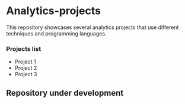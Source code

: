 # Analytics-projects
This repository showcases several analytics projects that use different techniques and programming languages.

### Projects list

- Project 1
- Project 2
- Project 3

## Repository under development
